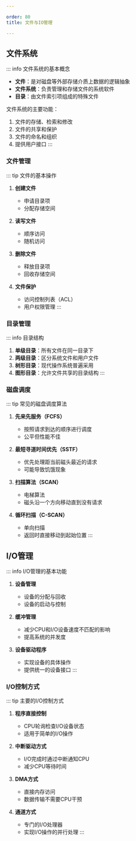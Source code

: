 ```yaml
---

order: 80
title: 文件与IO管理

---
```


## 文件系统

::: info 文件系统的基本概念
- **文件**：是对磁盘等外部存储介质上数据的逻辑抽象
- **文件系统**：负责管理和存储文件的系统软件
- **目录**：由文件索引项组成的特殊文件

文件系统的主要功能：
1. 文件的存储、检索和修改
2. 文件的共享和保护
3. 文件的命名和组织
4. 提供用户接口
:::

### 文件管理

::: tip 文件的基本操作
1. **创建文件**
   - 申请目录项
   - 分配存储空间

2. **读写文件**
   - 顺序访问
   - 随机访问

3. **删除文件**
   - 释放目录项
   - 回收存储空间

4. **文件保护**
   - 访问控制列表（ACL）
   - 用户权限管理
:::

### 目录管理

::: info 目录结构
1. **单级目录**：所有文件在同一目录下
2. **两级目录**：区分系统文件和用户文件
3. **树形目录**：现代操作系统普遍采用
4. **图形目录**：允许文件共享的目录结构
:::

### 磁盘调度

::: tip 常见的磁盘调度算法
1. **先来先服务（FCFS）**
   - 按照请求到达的顺序进行调度
   - 公平但性能不佳

2. **最短寻道时间优先（SSTF）**
   - 优先处理距当前磁头最近的请求
   - 可能导致饥饿现象

3. **扫描算法（SCAN）**
   - 电梯算法
   - 磁头沿一个方向移动直到没有请求

4. **循环扫描（C-SCAN）**
   - 单向扫描
   - 返回时直接移动到起始位置
:::

## I/O管理

::: info I/O管理的基本功能
1. **设备管理**
   - 设备的分配与回收
   - 设备的启动与控制

2. **缓冲管理**
   - 减少CPU和I/O设备速度不匹配的影响
   - 提高系统的并发度

3. **设备驱动程序**
   - 实现设备的具体操作
   - 提供统一的设备接口
:::

### I/O控制方式

::: tip 主要的I/O控制方式
1. **程序直接控制**
   - CPU轮询检查I/O设备状态
   - 适用于简单的I/O操作

2. **中断驱动方式**
   - I/O完成时通过中断通知CPU
   - 减少CPU等待时间

3. **DMA方式**
   - 直接内存访问
   - 数据传输不需要CPU干预

4. **通道方式**
   - 专门的I/O处理器
   - 实现I/O操作的并行处理
:::